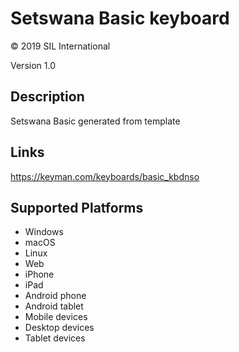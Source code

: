 Setswana Basic keyboard
==============

© 2019 SIL International

Version 1.0

Description
-----------

Setswana Basic generated from template

Links
-----
https://keyman.com/keyboards/basic_kbdnso

Supported Platforms
-------------------
 * Windows
 * macOS
 * Linux
 * Web
 * iPhone
 * iPad
 * Android phone
 * Android tablet
 * Mobile devices
 * Desktop devices
 * Tablet devices

